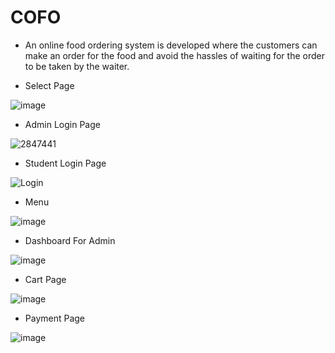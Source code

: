 # COFO
- An online food ordering system is
developed where the customers
can make an order for the food and
avoid the hassles of waiting for the
order to be taken by the waiter.


- Select Page

![image](https://user-images.githubusercontent.com/30564975/186428497-98af822f-4f26-4abb-9919-d868dfb34620.png)


- Admin Login Page

![2847441](https://user-images.githubusercontent.com/30564975/186428738-5c5ed005-51e0-4258-bd6c-8eecc986d11e.png)


- Student Login Page

![Login](https://user-images.githubusercontent.com/30564975/186430122-30a409f3-fc27-440c-af37-ff69e3715a5a.png)


- Menu

![image](https://user-images.githubusercontent.com/30564975/186431432-13c8d274-155b-4979-8b8f-d9c8a6b9e0a6.png)


- Dashboard For Admin

![image](https://user-images.githubusercontent.com/30564975/186432141-ff5c7b29-a42c-440b-b6ed-c6c2df8ee3f7.png)


- Cart Page

![image](https://user-images.githubusercontent.com/30564975/186432326-50e9c763-4823-401f-a9bb-275c98fd0210.png)


- Payment Page

![image](https://user-images.githubusercontent.com/30564975/186432701-ada542a8-083c-44e9-aa8a-a97a58f377cb.png)

